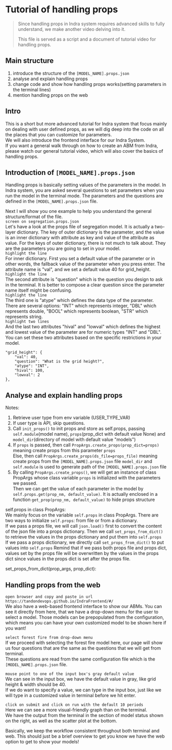 # Tutorial of handling props

> Since handling props in Indra system requires advanced skills to fully understand, 
> we make another video delving into it.
>
> This file is served as a script and a document of tutorial video for handling props.

## Main structure
1. introduce the structure of the `[MODEL_NAME].props.json`
2. analyse and explain handling props
3. change code and show how handling props works(setting parameters in the terminal lines)
4. mention handling props on the web

## Intro
This is a short but more advanced tutorial for Indra system that focus mainly on dealing with user defined props, 
as we will dig deep into the code on all the places that you can customize for parameters.  
We will also introduce the frontend interface for our Indra System.  
If you want a general walk through on how to create an ABM from Indra, please watch our general tutorial video, which will also cover the basics of handling props. 

## Introduction of `[MODEL_NAME].props.json`
Handling props is basically setting values of the parameters in the model. In Indra system, you are asked several
questions to set parameters when you run the model in the terminal mode. The parameters and the questions are 
defined in the `[MODEL_NAME].props.json` file.  

Next I will show you one example to help you understand the general structure/format of the file.  
`screen on segregation.props.json`  
Let's have a look at the props file of segregation model.
It is actually a two-layer dictionary. The key of outer dictionary is the parameter, and the value is an inner
dictionary with attribute as key and value of the attribute as value.
For the keys of outer dictionary, there is not much to talk about. They are the parameters you are going to set in your
model.  
`highlight the line`  
For inner dictionary. First you set a default value of the parameter or in other words, the fallback value of the
parameter when you press enter. The attribute name is "val", and we set a default value 40 for grid_height.  
`highlight the line`  
The second attribute is "question" which is the question you design to ask in the terminal. 
It is better to compose a clear question since the parameter name itself might be confusing.  
`highlight the line`  
The third one is "atype" which defines the data type of the parameter. There are several options: "INT" which represents
integer, "DBL" which represents double, "BOOL" which represents boolean, "STR" which represents string.  
`highlight two lines`  
And the last two attributes "hival" and "lowval" which defines the 
highest and lowest value of the parameter are for numeric types "INT" and "DBL".
You can set these two attributes based on the specific restrictions in your model.
```
"grid_height": {
    "val": 40,
    "question": "What is the grid height?",
    "atype": "INT",
    "hival": 100,
    "lowval": 2
},
```

## Analyse and explain handling props
Notes:
1. Retrieve user type from env variable (USER_TYPE_VAR)
2. If user type is API, skip questions.
3. Call `init_props()` to init props and store as self.props, passing `self.module`(model name), `props`(prop_dict with default value None)
   and `model_dir`(directory of model with default value "models")
4. If `props` is passed, then call `PropArgs.create_props(prop_dict=props)` meaning create props from this parameter `props`  
   Else, then call `PropArgs.create_props(ds_file=props_file)` meaning create props from the `[MODEL_NAME].props.json` file
   `model_dir` and `self.module` is used to generate path of the `[MODEL_NAME].props.json` file
5. By calling `PropArgs.create_props()`, we will get an instance of class PropArgs whose class variable `props` is initialized with the parameters we passed.   
   Then we can get the value of each parameter in the model by `self.props.get(prop_nm, default_value)`. 
   It is actually enclosed in a function `get_prop(prop_nm, default_value)` to hide props structure

self.props in class PropArgs:    
We mainly focus on the variable `self.props` in class PropArgs. There are two ways to initialize `self.props`: from file or from a dictionary.  
If we pass a props file, we will call `json.load()` first to convert the content of the json file into a props dictionary.
Then we call `set_props_from_dict()` to retrieve the values in the props dictionary and put them into `self.props`  
If we pass a props dictionary, we directly call `set_props_from_dict()` to put values into `self.props`
Remind that if we pass both props file and props dict, values set by the props file will be overwritten by the values in
the props dict since values in the props dict is set after the props file.

set_props_from_dict(prop_args, prop_dict):

## Handling props from the web
`open browser and copy and paste in url https://tandondevops.github.io/IndraFrontend/#/`  
We also have a web-based frontend interface to show our ABMs. You can see it directly from here, that we have a drop-down menu for the user to select a model. 
Those models can be prepopulated from the configuration, which means you can have your own customized model to be shown here if you want!

`select forest fire from drop-down menu`  
If we proceed with selecting the forest fire model here, our page will show us four questions that are the same as the questions that we will get from terminal.  
These questions are read from the same configuration file which is the `[MODEL_NAME].props.json` file. 

`mouse point to one of the input box's gray default value`  
We can see in the input box, we have the default value in gray, like grid height & width should be 40.   
If we do want to specify a value, we can type in the input box, just like we will type in a customized value in terminal before we hit enter.

`click on submit and click on run with the default 10 periods`  
Here we can see a more visual-friendly graph than on the terminal.   
We have the output from the terminal in the section of model status shown on the right, as well as the scatter plot at the bottom. 

Basically, we keep the workflow consistent throughout both terminal and web. This should just be a brief overview to get you know we have the web option to get to show your models!
